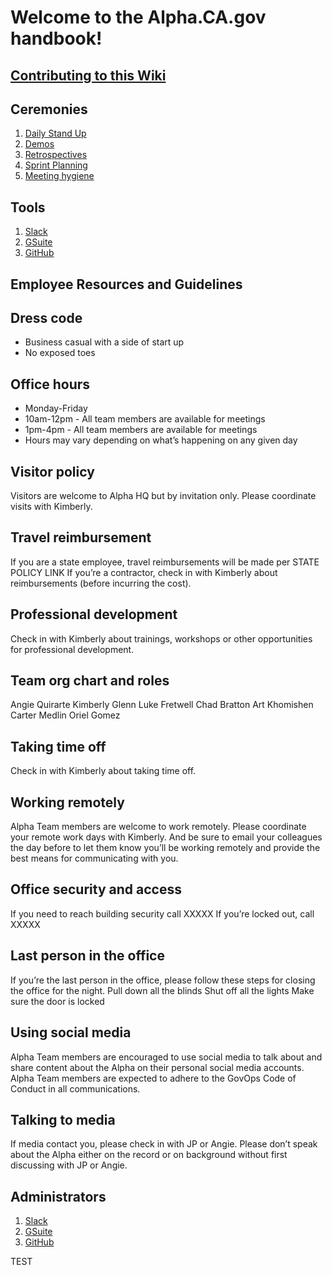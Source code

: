 # Welcome to the Alpha.CA.gov handbook!

## [Contributing to this Wiki](wikicontribution.md)

## Ceremonies
  1. [Daily Stand Up](DailyStandup.md)
  3. [Demos](Demos.md)
  4. [Retrospectives](Retros.md)
  5. [Sprint Planning](Planning.md)
  6. [Meeting hygiene](Meetinghygiene.md)

## Tools
  1. [Slack](SLACK-USERS.md)
  2. [GSuite](GSuite-USERS.md)
  3. [GitHub](GitHub-USERS.md)
  
## Employee Resources and Guidelines

## Dress code
* Business casual with a side of start up
* No exposed toes

## Office hours
* Monday-Friday
* 10am-12pm - All team members are available for meetings
* 1pm-4pm - All team members are available for meetings
* Hours may vary depending on what’s happening on any given day 

## Visitor policy
Visitors are welcome to Alpha HQ but by invitation only. Please coordinate visits with Kimberly. 

## Travel reimbursement
If you are a state employee, travel reimbursements will be made per STATE POLICY LINK
If you’re a contractor, check in with Kimberly about reimbursements (before incurring the cost). 

## Professional development
Check in with Kimberly about trainings, workshops or other opportunities for professional development.

## Team org chart and roles
Angie Quirarte
Kimberly Glenn
Luke Fretwell
Chad Bratton
Art Khomishen
Carter Medlin
Oriel Gomez

## Taking time off
Check in with Kimberly about taking time off.

## Working remotely
Alpha Team members are welcome to work remotely. Please coordinate your remote work days with Kimberly. And be sure to email your colleagues the day before to let them know you’ll be working remotely and provide the best means for communicating with you. 

## Office security and access
If you need to reach building security call XXXXX
If you’re locked out, call XXXXX

## Last person in the office
If you’re the last person in the office, please follow these steps for closing the office for the night.
Pull down all the blinds
Shut off all the lights
Make sure the door is locked

## Using social media
Alpha Team members are encouraged to use social media to talk about and share content about the Alpha on their personal social media accounts. Alpha Team members are expected to adhere to the GovOps Code of Conduct in all communications.

## Talking to media
If media contact you, please check in with JP or Angie. Please don’t speak about the Alpha either on the record or on background without first discussing with JP or Angie.

## Administrators
  1. [Slack](SLACK-Admin.md)
  2. [GSuite](GSuite-Admin.md)
  3. [GitHub](GitHub-Admin.md)
  
  
  TEST
